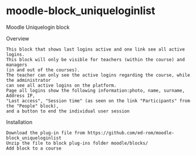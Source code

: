 # moodle-block_uniqueloginlist
Moodle Uniquelogin block

Overview

	This block that shows last logins active and one link see all active logins. 
	This block will only be visible for teachers (within the course) and managers 
	(in and out of the courses).
	The teacher can only see the active logins regarding the course, while the administrator 
	can see all active logins on the platform.
	Page all logins show the following information:photo, name, surname, Address IP, 
	"Last access", "Session time" (as seen on the link "Participants" from the "People" block),
	and a button to end the individual user session

Installation

    Download the plug-in file from https://github.com/ed-rom/moodle-block_uniqueloginlist
    Unzip the file to block plug-ins folder moodle/blocks/
	Add block to a course
    